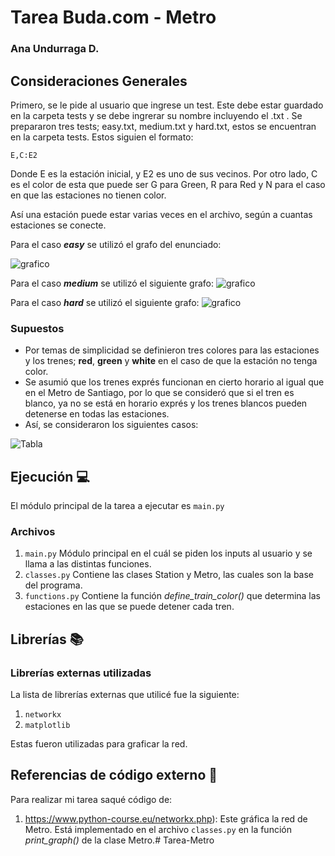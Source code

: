 # Tarea Buda.com - Metro
### Ana Undurraga D.
## Consideraciones Generales 

Primero, se le pide al usuario que ingrese un test. Este debe estar guardado en la carpeta tests y se debe ingrerar su nombre incluyendo el .txt .
Se prepararon tres tests; easy.txt, medium.txt y hard.txt, estos se encuentran en la carpeta tests. Estos siguien el formato:

```E,C:E2```

Donde E es la estación inicial, y E2 es uno de sus vecinos.
Por otro lado, C es el color de esta que puede ser G para Green, R para Red y N para el caso en que las estaciones no tienen color.

Así una estación puede estar varias veces en el archivo, según a cuantas estaciones se conecte. 

Para el caso **_easy_** se utilizó el grafo del enunciado:

![grafico](graph_images/graph.png)

Para el caso **_medium_** se utilizó el siguiente grafo:
![grafico](graph_images/graph_medium.png)

Para el caso **_hard_** se utilizó el siguiente grafo:
![grafico](graph_images/graph_hard.png)

### Supuestos 
- Por temas de simplicidad se definieron tres colores para las estaciones y los trenes; **red**,  **green**  y **white** en el caso de que la estación no tenga color.
- Se asumió que los trenes exprés funcionan en cierto horario al igual que en el Metro de Santiago, por lo que se consideró que si el tren es blanco, ya no se está en horario exprés y los trenes blancos pueden detenerse  en todas las estaciones.
- Así, se consideraron los siguientes casos:

![Tabla](tabla.png)

## Ejecución :computer:

El módulo principal de la tarea a ejecutar es  ```main.py```
### Archivos
1. ```main.py``` Módulo principal en el cuál se piden los inputs al usuario y se llama a las distintas funciones.
2. ```classes.py``` Contiene las clases Station y  Metro, las cuales son la base del programa.
3. ```functions.py``` Contiene la función _define_train_color()_ que determina las estaciones en las que se puede detener cada tren.

## Librerías :books:
### Librerías externas utilizadas
La lista de librerías externas que utilicé fue la siguiente:

1. ```networkx``` 
2. ```matplotlib```

Estas fueron utilizadas para graficar la red.

## Referencias de código externo :book:
Para realizar mi tarea saqué código de:
1. https://www.python-course.eu/networkx.php): 
Este gráfica la red de Metro. Está implementado en el archivo ```classes.py```  en la función _print_graph()_ de la clase Metro.# Tarea-Metro
